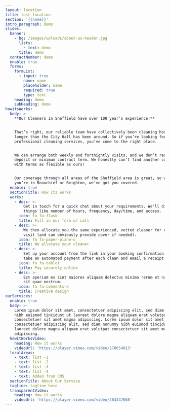 ```yaml
---
layout: location
title: test location
section: '{{name}}'
intro_paragraph: demo
slides:
  banner:
    - bg: /images/uploads/about-us-header.jpg
      lists:
        - text: demo
      title: demo
  contactNumber: demo
  enable: true
  forms:
    formList:
      - input: true
        name: name
        placeholder: name
        required: true
        type: text
    heading: demo
    subHeading: demo
howitsWorks:
  body: >-
    **Our Cleaners in Sheffield have over 100 year’s experience!**


    That’s right, our reliable team have collectively been cleaning houses
    longer than the City Hall has been around. So if you’re looking for
    professional cleaning services, you’ve come to the right place.


    We can arrange both weekly and fortnightly visits, and we don’t require any
    deposit or minimum contract term. We honestly can’t find another company
    with terms as flexible as ours!


    Our coverage through all areas of the Sheffield area is great, so whether
    you’re in Beauchief or Beighton, we’ve got you covered.
  enable: true
  sectionTitle: How Its works
  works:
    - desc: >-
        Get in touch for a quick chat about your requirements. We'll discuss
        things like number of hours, frequency, day/time, and access.
      icon: fa fa-flask
      title: Fill in our form or call
    - desc: >-
        We then allocate you the same experienced, vetted cleaner for every
        visit (and can obviously provide cover if needed).
      icon: fa fa-paper-plane-o
      title: We allocate your cleaner
    - desc: >-
        Set up your account from the link in your booking confirmation. We'll
        take an automated payment after each clean and email a receipt.
      icon: fa fa-tablet
      title: Pay securely online
    - desc: >-
        Est aperiam ex sint maiores aliquam delectus minima rerum et natus rerum
        sit quae nostrum.
      icon: fa fa-comments-o
      title: Creative design
ourServices:
  enable: true
  body: >-
    Lorem ipsum dolor sit amet, consectetuer adipiscing elit, sed diam nonummy
    nibh euismod tincidunt ut laoreet dolore magna aliquam erat volutpat
    consectetuer sit amet magna adipiscing. Lorem ipsum dolor sit amet,
    consectetuer adipiscing elit, sed diam nonummy nibh euismod tincidunt ut
    laoreet dolore magna aliquam erat volutpat consectetuer sit amet magna
    adipiscing.
  howItWorksVideo:
    heading: How it works
    videoUrl: 'https://player.vimeo.com/video/278654013'
  localAreas:
    - text: list -1
    - text: list -2
    - text: list -3
    - text: list -4
    - text: Added from CMS
  sectionTitle: About Our Service
  tagline: tagline here
  transparentVideo:
    heading: How it works
    videoUrl: 'https://player.vimeo.com/video/284347668'
---
```



